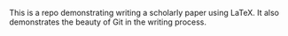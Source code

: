 This is a repo demonstrating writing a scholarly paper using LaTeX. 
It also demonstrates the beauty of Git in the writing process.

